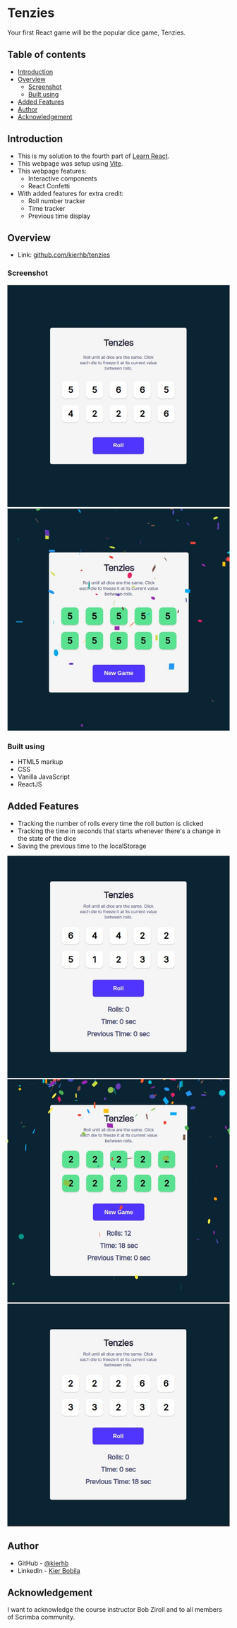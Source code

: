 # Tenzies
Your first React game will be the popular dice game, Tenzies.

## Table of contents
- [Introduction](#introduction)
- [Overview](#overview)
  - [Screenshot](#screenshot)
  - [Built using](#built-using)
- [Added Features](#added-features)
- [Author](#author)
- [Acknowledgement](#acknowledgement)

## Introduction
- This is my solution to the fourth part of [Learn React](https://scrimba.com/learn/learnreact).
- This webpage was setup using [Vite](https://vitejs.dev/).
- This webpage features:
    - Interactive components
    - React Confetti
- With added features for extra credit:
    - Roll number tracker
    - Time tracker
    - Previous time display

## Overview
- Link: [github.com/kierhb/tenzies](https://github.com/kierhb/tenzies)

### Screenshot
![screenshot](./tenzies.jpg)
![active](.//tenzies-won.jpg)

### Built using

- HTML5 markup
- CSS
- Vanilla JavaScript
- ReactJS

## Added Features

- Tracking the number of rolls every time the roll button is clicked
- Tracking the time in seconds that starts whenever there's a change in the state of the dice
- Saving the previous time to the localStorage

![addedfeatures-1](./tenzies-addfeat-1.jpg)
![addedfeatures-2](./tenzies-addfeat-2.jpg)
![addedfeatures-3](./tenzies-addfeat-3.jpg)
## Author

- GitHub - [@kierhb](https://github.com/kierhb)
- LinkedIn - [Kier Bobila](https://www.linkedin.com/in/kier-bobila/)

## Acknowledgement
I want to acknowledge the course instructor Bob Ziroll and to all members of Scrimba community.
